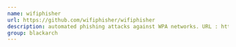 ```yaml
---
name: wifiphisher
url: https://github.com/wifiphisher/wifiphisher
description: automated phishing attacks against WPA networks. URL : https://github.com/wifiphisher/wifiphisher Groups : blackarch blackarch-wireless blackarch-social
group: blackarch
---
```

